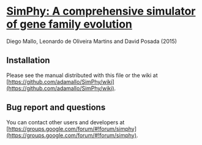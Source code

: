 # [SimPhy: A comprehensive simulator of gene family evolution](https://github.com/adamallo/SimPhy)
Diego Mallo, Leonardo de Oliveira Martins and  David Posada (2015)

Installation
------------
Please see the manual distributed with this file or the wiki at [https://github.com/adamallo/SimPhy/wiki](https://github.com/adamallo/SimPhy/wiki).

Bug report and questions
------------------------
You can contact other users and developers at [https://groups.google.com/forum/#!forum/simphy](https://groups.google.com/forum/#!forum/simphy).
